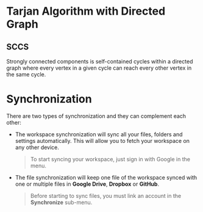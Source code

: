 # Tarjan Algorithm with Directed Graph

## SCCS
Strongly connected components is self-contained cycles within a directed graph where every vertex in a given cycle can reach every other vertex in the same cycle. 

## 


# Synchronization
There are two types of synchronization and they can complement each other:

- The workspace synchronization will sync all your files, folders and settings automatically. This will allow you to fetch your workspace on any other device.
	> To start syncing your workspace, just sign in with Google in the menu.

- The file synchronization will keep one file of the workspace synced with one or multiple files in **Google Drive**, **Dropbox** or **GitHub**.
	> Before starting to sync files, you must link an account in the **Synchronize** sub-menu.




<!--stackedit_data:
eyJoaXN0b3J5IjpbLTE0NzYzNzg4NTFdfQ==
-->